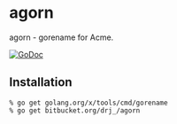 # agorn #

agorn - gorename for Acme.

[![GoDoc](https://godoc.org/bitbucket.org/drj_/agorn?status.svg)](https://godoc.org/bitbucket.org/drj_/agorn)

## Installation ##

```
% go get golang.org/x/tools/cmd/gorename
% go get bitbucket.org/drj_/agorn

```
